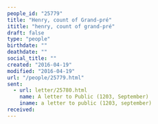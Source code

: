 ```yaml
---
people_id: "25779"
title: "Henry, count of Grand-pré"
ititle: "henry, count of grand-pré"
draft: false
type: "people"
birthdate: ""
deathdate: ""
social_title: ""
created: "2016-04-19"
modified: "2016-04-19"
url: "/people/25779.html"
sent:
  - url: letter/25780.html
    name: A letter to Public (1203, September)
    iname: a letter to public (1203, september)
received:
---
```

